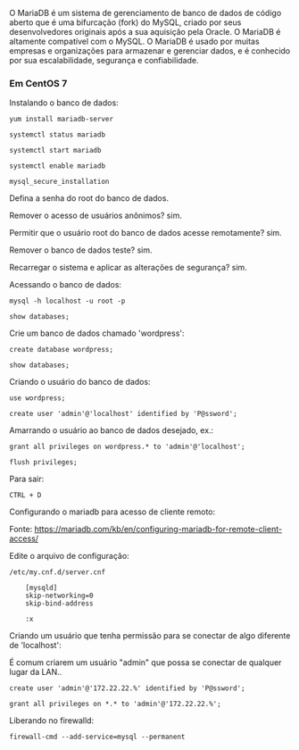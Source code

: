 O MariaDB é um sistema de gerenciamento de banco de dados de código aberto que é uma bifurcação (fork) do MySQL, criado por seus desenvolvedores originais após a sua aquisição pela Oracle. O MariaDB é altamente compatível com o MySQL. O MariaDB é usado por muitas empresas e organizações para armazenar e gerenciar dados, e é conhecido por sua escalabilidade, segurança e confiabilidade.

### Em CentOS 7

Instalando o banco de dados:

    yum install mariadb-server

    systemctl status mariadb

    systemctl start mariadb

    systemctl enable mariadb

    mysql_secure_installation

Defina a senha do root do banco de dados.

Remover o acesso de usuários anônimos? sim.

Permitir que o usuário root do banco de dados acesse remotamente? sim.

Remover o banco de dados teste? sim.

Recarregar o sistema e aplicar as alterações de segurança? sim.

Acessando o banco de dados:

    mysql -h localhost -u root -p

    show databases;

Crie um banco de dados chamado 'wordpress':

    create database wordpress;

    show databases;

Criando o usuário do banco de dados:

    use wordpress;

    create user 'admin'@'localhost' identified by 'P@ssword';

Amarrando o usuário ao banco de dados desejado, ex.:

    grant all privileges on wordpress.* to 'admin'@'localhost';

    flush privileges;

Para sair:

    CTRL + D

Configurando o mariadb para acesso de cliente remoto:

Fonte: https://mariadb.com/kb/en/configuring-mariadb-for-remote-client-access/

Edite o arquivo de configuração:

    /etc/my.cnf.d/server.cnf

        [mysqld]
        skip-networking=0
        skip-bind-address

        :x

Criando um usuário que tenha permissão para se conectar de algo diferente de 'localhost':

É comum criarem um usuário "admin" que possa se conectar de qualquer lugar da LAN..

    create user 'admin'@'172.22.22.%' identified by 'P@ssword';

    grant all privileges on *.* to 'admin'@'172.22.22.%';

Liberando no firewalld:

    firewall-cmd --add-service=mysql --permanent